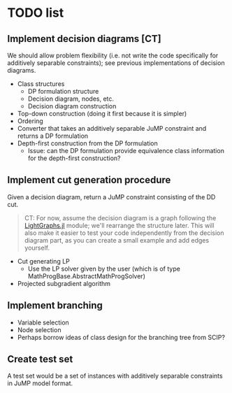 # TODO list

## Implement decision diagrams [CT]

We should allow problem flexibility (i.e. not write the code specifically for additively separable constraints); see previous implementations of decision diagrams.

* Class structures
  * DP formulation structure
  * Decision diagram, nodes, etc.
  * Decision diagram construction
* Top-down construction (doing it first because it is simpler)
* Ordering
* Converter that takes an additively separable JuMP constraint and returns a DP formulation
* Depth-first construction from the DP formulation
  * Issue: can the DP formulation provide equivalence class information for the depth-first construction?


## Implement cut generation procedure

Given a decision diagram, return a JuMP constraint consisting of the DD cut.

> CT: For now, assume the decision diagram is a graph following the [LightGraphs.jl](https://github.com/JuliaGraphs/LightGraphs.jl) module; we'll rearrange the structure later. This will also make it easier to test your code independently from the decision diagram part, as you can create a small example and add edges yourself.

* Cut generating LP
  * Use the LP solver given by the user (which is of type MathProgBase.AbstractMathProgSolver)
* Projected subgradient algorithm


## Implement branching

* Variable selection
* Node selection
* Perhaps borrow ideas of class design for the branching tree from SCIP?


## Create test set

A test set would be a set of instances with additively separable constraints in JuMP model format.
